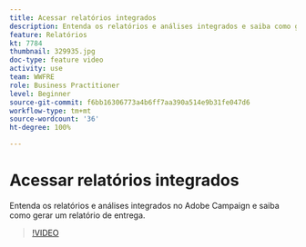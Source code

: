 ```yaml
---
title: Acessar relatórios integrados
description: Entenda os relatórios e análises integrados e saiba como gerar um relatório de entrega.
feature: Relatórios
kt: 7784
thumbnail: 329935.jpg
doc-type: feature video
activity: use
team: WWFRE
role: Business Practitioner
level: Beginner
source-git-commit: f6bb16306773a4b6ff7aa390a514e9b31fe047d6
workflow-type: tm+mt
source-wordcount: '36'
ht-degree: 100%

---
```



# Acessar relatórios integrados

Entenda os relatórios e análises integrados no Adobe Campaign e saiba como gerar um relatório de entrega.

>[!VIDEO](https://video.tv.adobe.com/v/329935?quality=12)
